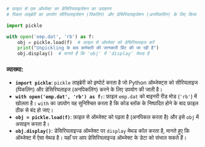 
```python
# फ़ाइल से एक ऑब्जेक्ट का डेसिरियलाइजेशन का उदाहरण
# पिकल लाइब्रेरी का उपयोग सीरियलाइजेशन (पिकलिंग) और डेसिरियलाइजेशन (अनपिकलिंग) के लिए किया जाता है

import pickle

with open('emp.dat', 'rb') as f:
    obj = pickle.load(f)  # फ़ाइल से ऑब्जेक्ट को डेसिरियलाइज करें
    print("Unpickling के बाद कर्मचारी की जानकारी प्रिंट की जा रही है")
    obj.display()  # मानते हैं कि 'obj' में 'display' मेथड है
```

### व्याख्या:
- **`import pickle`**: `pickle` लाइब्रेरी को इम्पोर्ट करता है जो Python ऑब्जेक्ट्स को सीरियलाइज (पिकलिंग) और डेसिरियलाइज (अनपिकलिंग) करने के लिए उपयोग की जाती है।
- **`with open('emp.dat', 'rb') as f:`**: फ़ाइल `emp.dat` को बाइनरी रीड मोड (`'rb'`) में खोलता है। `with` का उपयोग यह सुनिश्चित करता है कि कोड ब्लॉक के निष्पादित होने के बाद फ़ाइल ठीक से बंद हो जाए।
- **`obj = pickle.load(f)`**: फ़ाइल से ऑब्जेक्ट को पढ़ता है (अनपिकल करता है) और इसे `obj` में असाइन करता है।
- **`obj.display()`**: डेसिरियलाइज्ड ऑब्जेक्ट पर `display` मेथड कॉल करता है, मानते हुए कि ऑब्जेक्ट में ऐसा मेथड है। यहाँ पर आप डेसिरियलाइज्ड ऑब्जेक्ट के डेटा को संभाल सकते हैं।

